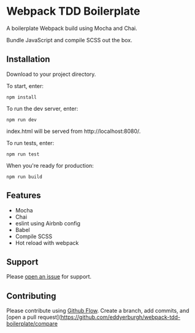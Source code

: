 # Webpack TDD Boilerplate

A boilerplate Webpack build using Mocha and Chai.

Bundle JavaScript and compile SCSS out the box.

## Installation

Download to your project directory.

To start, enter:

```
npm install
```

To run the dev server, enter:

```
npm run dev
```

index.html will be served from http://localhost:8080/.

To run tests, enter:

```
npm run test
```

When you're ready for production:
```
npm run build
```

## Features

* Mocha
* Chai
* eslint using Airbnb config
* Babel
* Compile SCSS
* Hot reload with webpack

## Support

Please [open an issue](https://github.com/eddyerburgh/webpack-tdd-boilerplate/issues/new) for support.

## Contributing

Please contribute using [Github Flow](https://guides.github.com/introduction/flow/). Create a branch, add commits, and [open a pull request](https://github.com/eddyerburgh/webpack-tdd-boilerplate/compare